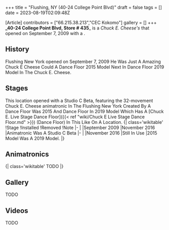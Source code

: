 +++
title = "Flushing, NY (40-24 College Point Blvd)"
draft = false
tags = []
date = 2023-08-19T02:09:48Z

[Article]
contributors = ["66.215.38.213","CEC Kokomo"]
gallery = []
+++
**_40-24 College Point Blvd, Store # 435**_ is a _Chuck E. Cheese's_ that opened on
September 7, 2009 with a .


## History ##
Flushing New York opened on September 7, 2009 He Was
Just A Amazing Chuck E Cheese Could A Dance Floor 2015 Model
Next In Dance Floor 2019 Model
In The Chuck E. Cheese.


## Stages ##
This location opened with a Studio C Beta, featuring the 32-movement Chuck E. Cheese
animatronic In The Flushing New York
Created By A Dance Floor Was 2015 And Dance Floor In 2019 Model
Which Has A [Chuck E. Live Stage Dance Floor]({{< ref "wiki/Chuck E Live Stage Dance Floor.md" >}}) (Dance Floor)
In This Like On A Location.
{| class='wikitable'
!Stage
!Installed
!Removed
!Note
|-
|
|September 2009
|November 2016
|Animatronic Was A Studio C Beta
|-
|
|November 2016
|Still In Use
|2015 Model Was A 2019 Model.
|}


## Animatronics ##
{| class='wikitable'
TODO
|}
## Gallery ##
TODO


## Videos ##
TODO